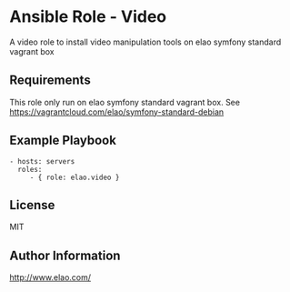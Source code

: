 Ansible Role - Video
====================

A video role to install video manipulation tools on elao symfony standard vagrant box


Requirements
------------

This role only run on elao symfony standard vagrant box. See https://vagrantcloud.com/elao/symfony-standard-debian


Example Playbook
----------------

    - hosts: servers
      roles:
         - { role: elao.video }


License
-------

MIT


Author Information
------------------

http://www.elao.com/
